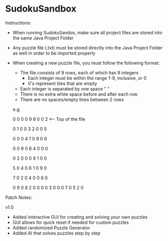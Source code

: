 # SudokuSandbox
Instructions:
- When running SudokuSandox, make sure all project files are stored into the same Java Project Folder
- Any puzzle file (.txt) must be stored directly into the Java Project Folder as well in order to be imported properly
- When creating a new puzzle file, you must follow the following format:
    - The file consists of 9 rows, each of which has 9 integers
        - Each integer must be within the range 1-9, inclusive, or 0
        - 0's represent tiles that are empty
    - Each integer is separated by one space " "
    - There is no extra white space before and after each row
    - There are no spaces/empty lines between 2 rows
    
    e.g.

  0 0 0 0 9 8 0 0 2 <-- Top of the file
  
  0 1 0 0 3 2 0 0 5
  
  0 0 0 4 1 0 9 0 6
  
  0 0 9 0 8 4 0 0 0
  
  0 2 0 0 0 9 1 0 0
  
  5 0 4 0 6 1 0 9 0
  
  7 0 2 0 4 0 0 6 0
  
  0 9 0 8 2 0 0 0 0
  3 0 0 0 7 0 5 2 0



Patch Notes:

v1.0
- Added interactive GUI for creating and solving your own puzzles
- GUI allows for quick reset if needed for custom puzzles
- Added randomized Puzzle Generator
- Added AI that solves puzzles step by step




